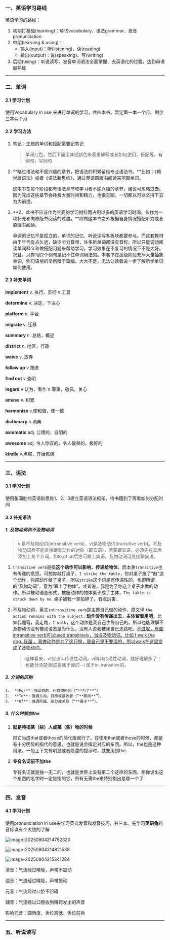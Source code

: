 

### 一、英语学习路线

英语学习的路线：

1. 初期打基础(learning)：单词vocabulary、语法grammar、发音pronunciation
2. 中期(learning & using)：
   - 输入(input)：听(listening)、读(reading)
   - 输出(output)：说(speaking)、写(writing)
3. 后期(using)：听说读写、发音单词语法全面掌握、去英语化的过程，达到母语般熟练

---

### 二、单词

#### 2.1 学习计划

使用Vocabulary in use 来进行单词的学习，共四本书。暂定第一本一个月、剩余三本两个月

#### 2.2 学习方法

1. 笔记：生疏的单词和搭配需要记笔记

   > 单词红色，然后下面用其他颜色来着重解释或者如何使用，搭配等，有例句，写例句	

2. **略过语法和不感兴趣的章节，把语法的积累留给专业语法书。**比如：《赖世雄语法》或者《语法新思维》，通过英语原版书阅读来巩固单词。

   这本书在每个阶段都有语法章节和学习者不感兴趣的章节，建议可忽略过去。因为完成这些章节会耗费大量时间和精力，也很无聊。一切都以可以坚持下去为大前提。

3. **2、此书不应该作为主要的学习材料而占用过多的英语学习时间，仅作为一项补充和向原版书阅读的过渡。**除做这本书之外根据自身情况搭配听力或者原版书阅读。

   单词的记忆不是孤立的，单词的记忆、听说读写各板块都要参与。而这套教材由于年代有点久远，缺少听力音频，许多新单词都没有音标。所以只能调动阅读单词释义和做搭配习题来帮助学习。学习效果在不复习的情况下不是太好。况且，只靠1到2个例句是记不住单词用法的。本套书在高级阶段充斥大量抽象单词，例句语境的举例限于篇幅，大大不足，无法让读者进一步了解所学单词如何使用。

#### 2.3 补充单词

**implement**	v. 执行、贯彻	n.工具

**determine**	 v. 决定、下决心

**platform**	n. 平台

**migrate**		v. 迁移

**summary**	n. 总结，概述

**district**	n. 地区，行政

**waive**	v. 放弃

**follow up**   v 跟进

**find out**  v 查明

**regard** v 认为、看作 n 尊重，敬佩，关心

**amass** v. 积累

**harmonize** v.使和谐，使一致

**dictionary** n.词典

**axiomatic** adj. 公理的，自明的

**awesome**	adj. 令人惊叹的，令人敬畏的，极好的

**kindle** v.点燃，开始燃烧

---

### 三、语法

#### 3.1 学习计划

使用张满胜的英语新思维1、2、3建立英语语法框架，待书籍到了再看如何分配时间



#### 3.2 补充语法

##### 1. 及物动词和不及物动词

> vi是不及物动词(intransitive verb)，vt是及物动词(transitive verb)。不及物动词后不能直接跟有动作的对象（即宾语），若要跟宾语，必须先在其后添加上某个介词，如to,of ,at后方可跟上宾语。及物动词可直接跟宾语。

1. `transitive verb`是指**这个动作可以影响、传递给物体**，而本身`transitive`也有传递的意思。可想你敲打桌子，`I strike the table`，你对桌子施了“敲”这个动作，你把动作给了桌子，所以`strike`这个词是有传递性的，也即所谓的“及物动词”，意为“跟上了物体”。或者说，我是为了你这个桌子才做的动作。所以被动语态形式，被施动作的物体桌子成了主体，`The table is struck down by me`. 桌子被我一掌拍碎了。有点厉害..

2. 不及物动词，英文`intransitive verb`是主题自己做的动作，原文译 `the action remains with the subject.` **动作没有传递出去，主体留着用吧**。比如我遛弯，我走路，`I walk`，这个动作是我自己主导自己的。所以也能理解不及物动词没有被动语态是为什么，没有人说我被我自己走路吧。<u>不过呢，有些intransitive verb可以used transitively，当成及物动词。比如 I walk the dog. 我溜 。我做动作是为了这只狗，我自己是不要溜的，所以walk在这里变成了及物动词。</u>

   > 这样看来，vt应该叫传递性动词，vi叫非传递性动词，就好理解多了！也能分清楚i到底是属于谁的--i 属于in-transitive的。



##### 2. 介词的区别

	1. 	**For**：强调目的、利益或原因（“**为了**”）
	2. 	**To**：强调方向、目标或接收者（“**朝向**”）。
	3. 	**Of**：强调所属、部分或关联（“**属于**”）。	



##### 3. 什么时候加the

 1. **就是特指某（些）人或某（些）物的时候**

    把它当成that或者those的简化版就行了。在使用that或者those的时候，都是有十分明显的指代的意思，也就是说会指定对应的东西。所以，the也是这种用法，一般上下文有明显或者隐含的提示时，就要用到the.

2. **专有名词前不加the**

   专有名词就是独一无二的，也就是世界上没有第二个这样的东西，那你说出这个东西的名字时一定是指的它，所有无需the来特别指出是哪一个了

---

### 四、发音

#### 4.1 学习计划

使用pronunciation in  use来学习英式发音和发音技巧，共三本。先学习**英语兔**的音标课有个大致的了解

![image-20250804214752320](D:\Document\GitHub\LearningNotes\Work\JobNotes\source\images\English\image-20250804214752320.png)

![image-20250804214821538](D:\Document\GitHub\LearningNotes\Work\JobNotes\source\images\English\image-20250804214821538.png)

![image-20250804215341284](D:\Document\GitHub\LearningNotes\Work\JobNotes\source\images\English\image-20250804215341284.png)

清音：气流经过喉咙，声带不震动

浊音：气流经过喉咙，声带振动

元音：气流经过口腔不阻碍

辅音：气流经过口腔收到阻碍发出的声音



影响元音：圆唇度、舌位高低、舌位前后

---

### 五、听说读写

